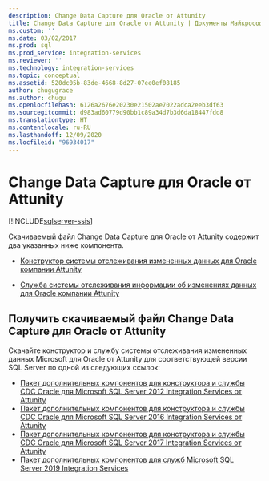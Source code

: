 ```yaml
---
description: Change Data Capture для Oracle от Attunity
title: Change Data Capture для Oracle от Attunity | Документы Майкрософт
ms.custom: ''
ms.date: 03/02/2017
ms.prod: sql
ms.prod_service: integration-services
ms.reviewer: ''
ms.technology: integration-services
ms.topic: conceptual
ms.assetid: 520dc05b-83de-4668-8d27-07ee0ef08185
author: chugugrace
ms.author: chugu
ms.openlocfilehash: 6126a2676e20230e21502ae7022adca2eeb3df63
ms.sourcegitcommit: d983ad60779d90bb1c89a34d7b3d6da18447fdd8
ms.translationtype: HT
ms.contentlocale: ru-RU
ms.lasthandoff: 12/09/2020
ms.locfileid: "96934017"
---
```

# <a name="change-data-capture-for-oracle-by-attunity"></a>Change Data Capture для Oracle от Attunity

[!INCLUDE[sqlserver-ssis](../../includes/applies-to-version/sqlserver-ssis.md)]


Скачиваемый файл Change Data Capture для Oracle от Attunity содержит два указанных ниже компонента.

-   [Конструктор системы отслеживания измененных данных для Oracle компании Attunity](../../integration-services/change-data-capture/change-data-capture-designer-for-oracle-by-attunity.md)

-   [Служба системы отслеживания информации об изменениях данных для Oracle компании Attunity](../../integration-services/change-data-capture/change-data-capture-service-for-oracle-by-attunity.md)   

## <a name="get-the-change-data-capture-for-oracle-by-attunity-download"></a>Получить скачиваемый файл Change Data Capture для Oracle от Attunity

Скачайте конструктор и службу системы отслеживания измененных данных Microsoft для Oracle от Attunity для соответствующей версии SQL Server по одной из следующих ссылок:

- [Пакет дополнительных компонентов для конструктора и службы CDC Oracle для Microsoft SQL Server 2012 Integration Services от Attunity](https://www.microsoft.com/download/details.aspx?id=51606)
- [Пакет дополнительных компонентов для конструктора и службы CDC Oracle для Microsoft SQL Server 2016 Integration Services от Attunity](https://www.microsoft.com/download/details.aspx?id=55802)
- [Пакет дополнительных компонентов для конструктора и службы CDC Oracle для Microsoft SQL Server 2017 Integration Services от Attunity](https://www.microsoft.com/download/details.aspx?id=56610)
- [Пакет дополнительных компонентов для служб Microsoft SQL Server 2019 Integration Services](https://www.microsoft.com/download/details.aspx?id=100303)
